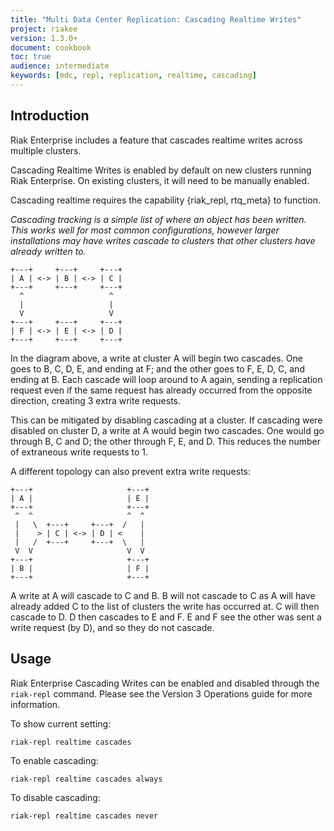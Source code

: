 ```yaml
---
title: "Multi Data Center Replication: Cascading Realtime Writes"
project: riakee
version: 1.3.0+
document: cookbook
toc: true
audience: intermediate
keywords: [mdc, repl, replication, realtime, cascading]
---
```


## Introduction

Riak Enterprise includes a feature that cascades realtime writes across multiple clusters.

Cascading Realtime Writes is enabled by default on new clusters running Riak Enterprise. On existing clusters, it will need to be manually enabled.

Cascading realtime requires the capability {riak_repl, rtq_meta} to function.

*Cascading tracking is a simple list of where an object has been written. This works well for most common configurations, however larger installations may have writes cascade to clusters that other clusters have already written to.*


```
+---+     +---+     +---+
| A | <-> | B | <-> | C |
+---+     +---+     +---+
  ^                   ^
  |                   |
  V                   V
+---+     +---+     +---+
| F | <-> | E | <-> | D |
+---+     +---+     +---+
```

In the diagram above, a write at cluster A will begin two cascades. One goes to B, C, D, E, and ending at F; and the other goes to F, E, D, C, and ending at B. Each cascade will loop around to A again, sending a replication request even if the same request has already occurred from the opposite direction, creating 3 extra write requests.

This can be mitigated by disabling cascading at a cluster. If cascading were disabled on cluster D, a write at A would begin two cascades. One would go through B, C and D; the other through F, E, and D. This reduces the number of extraneous write requests to 1.

A different topology can also prevent extra write requests:

```
+---+                     +---+
| A |                     | E |
+---+                     +---+
 ^  ^                     ^  ^
 |   \  +---+     +---+  /   |
 |    > | C | <-> | D | <    |
 |   /  +---+     +---+  \   |
 V  V                     V  V
+---+                     +---+
| B |                     | F |
+---+                     +---+
```

A write at A will cascade to C and B. B will not cascade to C as A will have already added C to the list of clusters the write has occurred at. C will then cascade to D. D then cascades to E and F. E and F see the other was sent a write request (by D), and so they do not cascade.

## Usage

Riak Enterprise Cascading Writes can be enabled and disabled through the `riak-repl` command. Please see the Version 3 Operations guide for more information.

To show current setting:

`riak-repl realtime cascades`

To enable cascading:

`riak-repl realtime cascades always`

To disable cascading:

`riak-repl realtime cascades never`
	

